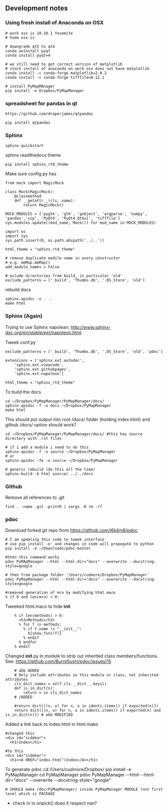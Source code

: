 ## Development notes

### Using fresh install of Anaconda on OSX

    # work osx is 10.10.1 Yosemite
    # home osx is

    # downgrade qt5 to qt4
    conda uninstall pyqt
    conda install pyqt=4

    # we still need to get correct version of matplotlib
    # stock install of anaconda on work osx does not have matplotlib
    conda install -c conda-forge matplotlib=2.0.2
    conda install -c conda-forge tifffile=0.12.1

    # install PyMapMAnager
    pip install -e Dropbox/PyMapManager

### spreadsheet for pandas in qt

    https://github.com/draperjames/qtpandas

    pip install qtpandas

### Sphinx

    sphinx-quickstart
    
sphinx readthedocs theme

    pip install sphinx_rtd_theme

Make sure config.py has
    
    from mock import MagicMock
    
    class Mock(MagicMock):
        @classmethod
        def __getattr__(cls, name):
            return MagicMock()
    
    MOCK_MODULES = ['pygtk', 'gtk', 'gobject', 'argparse', 'numpy', 'pandas','sip', 'PyQt4', 'PyQt4.QtGui', 'tifffile']
    sys.modules.update((mod_name, Mock()) for mod_name in MOCK_MODULES)
    
    import os
    import sys
    sys.path.insert(0, os.path.abspath('../..'))

    html_theme = "sphinx_rtd_theme"

    # remove duplicate modile name in every constructor
    # e.g. mmMap.mmMap()
    add_module_names = False

    # exlude directories from build, in particular 'old'
    exclude_patterns = ['_build', 'Thumbs.db', '.DS_Store', 'old']

rebuild docs

    sphinx-apidoc -o . ..
    make html

### Sphinx (Again)

Trying to use Sphinx napolean: http://www.sphinx-doc.org/en/stable/ext/napoleon.html

Tweek conf.py

    exclude_patterns = ['_build', 'Thumbs.db', '.DS_Store', 'old', 'pdoc']

    extensions = ['sphinx.ext.autodoc',
        'sphinx.ext.viewcode',
        'sphinx.ext.githubpages',
        'sphinx.ext.napoleon']

    html_theme = "sphinx_rtd_theme"

To build the docs

    cd ~/Dropbox/PyMapManager/PyMapManager/docs/
    sphinx-apidoc -f -o docs ~/Dropbox/PyMapManager
    make html

This should put output into root /docs/ folder (holding index.html) and github /docs/ option should work?

    cd ~/Dropbox/PyMapManager/PyMapManager/docs/ #this has source directory with .rst files
    
    # if i add a module i need to do this
    sphinx-apidoc -f -o source ~/Dropbox/PyMapManager
    # or
    sphinx-apidoc -fe -o source ~/Dropbox/PyMapManager
    
    # generic rebuild (do this all the time)
    sphinx-build -b html source/ ../../docs
    
### Github

Remove all references to .git

    find . -name .git -print0 | xargs -0 rm -rf
    
### pdoc

Download forked git repo from https://github.com/j6k4m8/pdoc

    # I am updating this code to tweek interface
    # use pip install -e' and changes in code will propogate to python
    pip install -e ~/Downloads/pdoc-master

    #then this command works
    pdoc PyMApManager --html --html-dir="docs" --overwrite --docstring-style=google
    
    # then from package folder '/Users/cudmore/Dropbox/PyMapManager'
    pdoc PyMapManager --html --html-dir="docs" --overwrite --docstring-style=google
    
    #removed generation of mro by modifying html.maco 
    % if 0 and len(mro) > 0:

Tweeked html.maco to hide __init__

        % if len(methods) > 0:
          <h3>Methods</h3>
          % for f in methods:
            % if f.name != "__init__":            	
              ${show_func(f)}
            % endif
          % endfor
        % endif

Changed __init__.py in module to strip out inherited class members/functions.
 See: https://github.com/BurntSushi/pdoc/issues/15

		# abb ADDED
		# Only include attributes in this module or class, not inherited attributes
        cls_dict_names = self.cls.__dict__.keys()
        def is_in_dict(n):
            return n in cls_dict_names
        # /ADDED

        #return dict([(n, o) for n, o in idents.items() if exported(n)])
        return dict([(n, o) for n, o in idents.items() if exported(n) and is_in_dict(n)]) # abb MODIFIED

Added a link back to index.html in html.mako

    #changed this
    <div id="sidebar">
      <h1>Index</h1>

    #to this
    <div id="sidebar">
      <h1><A HREF="index.html">Index</A></h1>

To generate pdoc
    cd /Users/cudmore/Dropbox/
    pip install -e PyMapManager
    cd PyMapManager
    pdoc PyMapManager --html --html-dir="docs" --overwrite --docstring-style="google"
    
    # SHOULD make /doc/PyMapManager/ inside PyMapManager MODULE (not first level which is PACKAGE
    
- check in in onpick() does it respect nan?